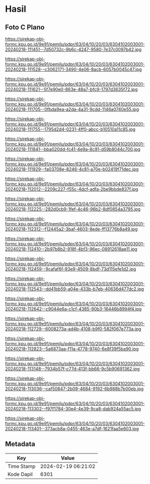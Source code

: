 # Hasil

## Foto C Plano

https://sirekap-obj-formc.kpu.go.id/9e91/pemilu/pdpr/63/04/10/20/03/6304102003001-20240218-111451--7d50732c-9b6c-4247-9580-7e37c0097b42.jpg

https://sirekap-obj-formc.kpu.go.id/9e91/pemilu/pdpr/63/04/10/20/03/6304102003001-20240218-111528--c3062171-3490-4e06-8acb-6057b0045c47.jpg

https://sirekap-obj-formc.kpu.go.id/9e91/pemilu/pdpr/63/04/10/20/03/6304102003001-20240218-111621--5f7e90e0-863e-48a7-bfc9-1797d3635f72.jpg

https://sirekap-obj-formc.kpu.go.id/9e91/pemilu/pdpr/63/04/10/20/03/6304102003001-20240218-111705--0fbda9ea-a2da-4a31-9cdd-1146a0740e55.jpg

https://sirekap-obj-formc.kpu.go.id/9e91/pemilu/pdpr/63/04/10/20/03/6304102003001-20240218-111755--1795d2d4-0231-4ff0-abcc-b10510a11c85.jpg

https://sirekap-obj-formc.kpu.go.id/9e91/pemilu/pdpr/63/04/10/20/03/6304102003001-20240218-111841--bba020dd-fc41-4e9a-8c91-d59b8044c700.jpg

https://sirekap-obj-formc.kpu.go.id/9e91/pemilu/pdpr/63/04/10/20/03/6304102003001-20240218-111929--fa03708e-8246-4c81-a70e-b02419f71dec.jpg

https://sirekap-obj-formc.kpu.go.id/9e91/pemilu/pdpr/63/04/10/20/03/6304102003001-20240218-112012--2209c227-f55c-4dcf-adfa-2be9bbde837f.jpg

https://sirekap-obj-formc.kpu.go.id/9e91/pemilu/pdpr/63/04/10/20/03/6304102003001-20240218-112225--282d0cb9-1fef-4c46-96b2-8df0854a3795.jpg

https://sirekap-obj-formc.kpu.go.id/9e91/pemilu/pdpr/63/04/10/20/03/6304102003001-20240218-112312--f12445a2-3baf-4603-8ede-ff13776b8a49.jpg

https://sirekap-obj-formc.kpu.go.id/9e91/pemilu/pdpr/63/04/10/20/03/6304102003001-20240218-112410--2b97b8b2-918f-4bf3-96ec-08912618ae11.jpg

https://sirekap-obj-formc.kpu.go.id/9e91/pemilu/pdpr/63/04/10/20/03/6304102003001-20240218-112459--9cafaf6f-93e9-4509-8bdf-73d115efe1d2.jpg

https://sirekap-obj-formc.kpu.go.id/9e91/pemilu/pdpr/63/04/10/20/03/6304102003001-20240218-112543--dd41bb59-a04e-433b-b7eb-40636d477dc2.jpg

https://sirekap-obj-formc.kpu.go.id/9e91/pemilu/pdpr/63/04/10/20/03/6304102003001-20240218-112642--c9044e6a-c1cf-4385-90b3-16446b8994f4.jpg

https://sirekap-obj-formc.kpu.go.id/9e91/pemilu/pdpr/63/04/10/20/03/6304102003001-20240218-112729--6008273a-ad4b-4108-b9f0-582f067e773a.jpg

https://sirekap-obj-formc.kpu.go.id/9e91/pemilu/pdpr/63/04/10/20/03/6304102003001-20240218-112823--5a6873aa-f11a-4778-9740-6e8f39f5ba90.jpg

https://sirekap-obj-formc.kpu.go.id/9e91/pemilu/pdpr/63/04/10/20/03/6304102003001-20240218-113148--7934b57f-c77d-413f-bb66-9c5b90691362.jpg

https://sirekap-obj-formc.kpu.go.id/9e91/pemilu/pdpr/63/04/10/20/03/6304102003001-20240218-113036--caf50847-2b09-4684-9192-6b988b7b00eb.jpg

https://sirekap-obj-formc.kpu.go.id/9e91/pemilu/pdpr/63/04/10/20/03/6304102003001-20240218-113302--f97f1784-30e4-4e39-9ca8-dab924a55ac5.jpg

https://sirekap-obj-formc.kpu.go.id/9e91/pemilu/pdpr/63/04/10/20/03/6304102003001-20240218-113401--373acb8a-0455-463e-a7df-1621faa5e603.jpg


## Metadata

| Key        | Value               |
| ---------- | ------------------- |
| Time Stamp | 2024-02-19 06:21:02 |
| Kode Dapil | 6301                |



